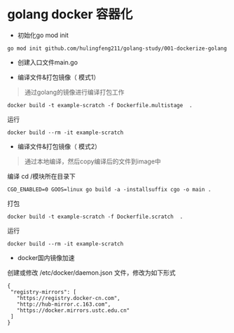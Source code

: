 # golang docker 容器化

- 初始化go mod init
```cgo
go mod init github.com/hulingfeng211/golang-study/001-dockerize-golang
```

- 创建入口文件main.go

- 编译文件&打包镜像（ 模式1）
> 通过golang的镜像进行编译打包工作
```text
docker build -t example-scratch -f Dockerfile.multistage  .
```

运行
```
docker build --rm -it example-scratch
```


- 编译文件&打包镜像（ 模式2）
>通过本地编译，然后copy编译后的文件到image中

编译
cd /模块所在目录下
```
CGO_ENABLED=0 GOOS=linux go build -a -installsuffix cgo -o main .
```
打包
```
docker build -t example-scratch -f Dockerfile.scratch  .
```
 

运行
```
docker build --rm -it example-scratch
```
 

 - docker国内镜像加速

创建或修改 /etc/docker/daemon.json 文件，修改为如下形式


 ```
{
  "registry-mirrors": [
    "https://registry.docker-cn.com",
    "http://hub-mirror.c.163.com",
    "https://docker.mirrors.ustc.edu.cn"
  ]
}
 ```

